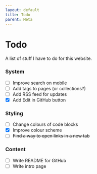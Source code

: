 ```yaml
---
layout: default
title: Todo
parent: Meta
---
```


# Todo

A list of stuff I have to do for this website.

### System

- [ ] Improve search on mobile
- [ ] Add tags to pages (or collections?)
- [ ] Add RSS feed for updates
- [x] Add Edit in GitHub button

### Styling

- [ ] Change colours of code blocks
- [x] Improve colour scheme
- [ ] ~~Find a way to open links in a new tab~~

### Content

- [ ] Write README for GitHub
- [ ] Write intro page